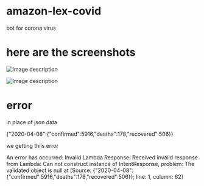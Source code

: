 # amazon-lex-covid
bot for corona virus

# here are the screenshots 
![Image description](link-to-image)

![Image description](link-to-image)

# error
in place of json data 

{"2020-04-08":{"confirmed":5916,"deaths":178,"recovered":506}}

we getting thiis error 

An error has occurred: Invalid Lambda Response: Received invalid response from Lambda: Can not construct instance of IntentResponse, problem: The validated object is null at [Source: {"2020-04-08":{"confirmed":5916,"deaths":178,"recovered":506}}; line: 1, column: 62]
